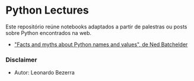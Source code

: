 # Python Lectures

Este repositório reúne notebooks adaptados a partir de palestras ou posts sobre Python encontrados na web.

* ["Facts and myths about Python names and values", de Ned Batchelder](ned/)

### Disclaimer
* Autor: Leonardo Bezerra
